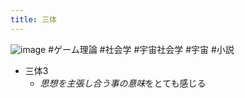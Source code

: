 ```yaml
---
title: 三体
---
```


![image](https://gyazo.com/bf72e36e6ffb044dd469a634f6766754/thumb/1000)
\#ゲーム理論 #社会学 #宇宙社会学
\#宇宙 #小説

* 三体3
  * *思想を主張し合う事の意味*をとても感じる
